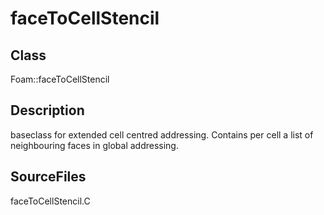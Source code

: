 # faceToCellStencil 
## Class
Foam::faceToCellStencil

## Description
baseclass for extended cell centred addressing. Contains per cell a
list of neighbouring faces in global addressing.

## SourceFiles
faceToCellStencil.C

